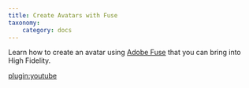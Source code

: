 ```yaml
---
title: Create Avatars with Fuse
taxonomy:
    category: docs
---
```


Learn how to create an avatar using [Adobe Fuse](http://www.adobe.com/products/fuse.html) that you can bring into High Fidelity.

[plugin:youtube](https://www.youtube.com/watch?v=u31GWn_ChAE)